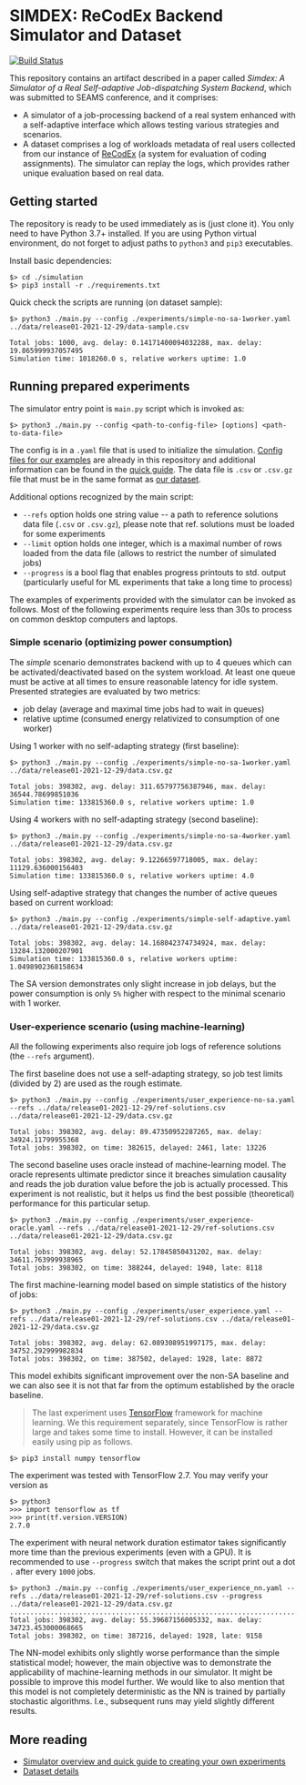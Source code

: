 # SIMDEX: ReCodEx Backend Simulator and Dataset

[![Build Status](https://github.com/smartarch/recodex-dataset/workflows/CI/badge.svg)](https://github.com/smartarch/recodex-dataset/actions)

This repository contains an artifact described in a paper called *Simdex: A Simulator of a Real Self-adaptive Job-dispatching System Backend*, which was submitted to SEAMS conference, and it comprises:
- A simulator of a job-processing backend of a real system enhanced with a self-adaptive interface which allows testing various strategies and scenarios.
- A dataset comprises a log of workloads metadata of real users collected from our instance of [ReCodEx](https://github.com/recodex) (a system for evaluation of coding assignments). The simulator can replay the logs, which provides rather unique evaluation based on real data.


## Getting started

The repository is ready to be used immediately as is (just clone it). You only need to have Python 3.7+ installed. If you are using Python virtual environment, do not forget to adjust paths to `python3` and `pip3` executables.

Install basic dependencies:
```
$> cd ./simulation
$> pip3 install -r ./requirements.txt
```

Quick check the scripts are running (on dataset sample):
```
$> python3 ./main.py --config ./experiments/simple-no-sa-1worker.yaml ../data/release01-2021-12-29/data-sample.csv

Total jobs: 1000, avg. delay: 0.14171400094032288, max. delay: 19.865999937057495
Simulation time: 1018260.0 s, relative workers uptime: 1.0
```


## Running prepared experiments

The simulator entry point is `main.py` script which is invoked as:
```
$> python3 ./main.py --config <path-to-config-file> [options] <path-to-data-file>
```
The config is in a `.yaml` file that is used to initialize the simulation. [Config files for our examples](https://github.com/smartarch/simdex/tree/main/simulation/experiments) are already in this repository and additional information can be found in the [quick guide](https://github.com/smartarch/simdex/tree/main/simulation).
The data file is `.csv` or `.csv.gz` file that must be in the same format as [our dataset](https://github.com/smartarch/simdex/tree/main/data).

Additional options recognized by the main script:
- `--refs` option holds one string value -- a path to reference solutions data file (`.csv` or `.csv.gz`), please note that ref. solutions must be loaded for some experiments
- `--limit` option holds one integer, which is a maximal number of rows loaded from the data file (allows to restrict the number of simulated jobs)
- `--progress` is a bool flag that enables progress printouts to std. output (particularly useful for ML experiments that take a long time to process)

The examples of experiments provided with the simulator can be invoked as follows. Most of the following experiments require less than 30s to process on common desktop computers and laptops.


### Simple scenario (optimizing power consumption)

The *simple* scenario demonstrates backend with up to 4 queues which can be activated/deactivated based on the system workload. At least one queue must be active at all times to ensure reasonable latency for idle system. Presented strategies are evaluated by two metrics:
- job delay (average and maximal time jobs had to wait in queues)
- relative uptime (consumed energy relativized to consumption of one worker)

Using 1 worker with no self-adapting strategy (first baseline):
```
$> python3 ./main.py --config ./experiments/simple-no-sa-1worker.yaml ../data/release01-2021-12-29/data.csv.gz

Total jobs: 398302, avg. delay: 311.65797756387946, max. delay: 36544.78699851036
Simulation time: 133815360.0 s, relative workers uptime: 1.0
```

Using 4 workers with no self-adapting strategy (second baseline):
```
$> python3 ./main.py --config ./experiments/simple-no-sa-4worker.yaml ../data/release01-2021-12-29/data.csv.gz

Total jobs: 398302, avg. delay: 9.12266597718005, max. delay: 11129.636000156403
Simulation time: 133815360.0 s, relative workers uptime: 4.0
```

Using self-adaptive strategy that changes the number of active queues based on current workload:
```
$> python3 ./main.py --config ./experiments/simple-self-adaptive.yaml ../data/release01-2021-12-29/data.csv.gz

Total jobs: 398302, avg. delay: 14.168042374734924, max. delay: 13284.132000207901
Simulation time: 133815360.0 s, relative workers uptime: 1.0498902368158634
```

The SA version demonstrates only slight increase in job delays, but the power consumption is only `5%` higher with respect to the minimal scenario with 1 worker.


### User-experience scenario (using machine-learning)

All the following experiments also require job logs of reference solutions (the `--refs` argument).

The first baseline does not use a self-adapting strategy, so job test limits (divided by 2) are used as the rough estimate.
```
$> python3 ./main.py --config ./experiments/user_experience-no-sa.yaml --refs ../data/release01-2021-12-29/ref-solutions.csv ../data/release01-2021-12-29/data.csv.gz

Total jobs: 398302, avg. delay: 89.47350952287265, max. delay: 34924.11799955368
Total jobs: 398302, on time: 382615, delayed: 2461, late: 13226
```

The second baseline uses oracle instead of machine-learning model. The oracle represents ultimate predictor since it breaches simulation causality and reads the job duration value before the job is actually processed. This experiment is not realistic, but it helps us find the best possible (theoretical) performance for this particular setup.
```
$> python3 ./main.py --config ./experiments/user_experience-oracle.yaml --refs ../data/release01-2021-12-29/ref-solutions.csv ../data/release01-2021-12-29/data.csv.gz

Total jobs: 398302, avg. delay: 52.17845850431202, max. delay: 34611.763999938965
Total jobs: 398302, on time: 388244, delayed: 1940, late: 8118
```

The first machine-learning model based on simple statistics of the history of jobs:
```
$> python3 ./main.py --config ./experiments/user_experience.yaml --refs ../data/release01-2021-12-29/ref-solutions.csv ../data/release01-2021-12-29/data.csv.gz

Total jobs: 398302, avg. delay: 62.089308951997175, max. delay: 34752.292999982834
Total jobs: 398302, on time: 387502, delayed: 1928, late: 8872
```

This model exhibits significant improvement over the non-SA baseline and we can also see it is not that far from the optimum established by the oracle baseline.

> The last experiment uses [TensorFlow](https://www.tensorflow.org/) framework for machine learning. We this requirement separately, since TensorFlow is rather large and takes some time to install. However, it can be installed easily using pip as follows.

```
$> pip3 install numpy tensorflow
```

The experiment was tested with TensorFlow 2.7. You may verify your version as 
```
$> python3
>>> import tensorflow as tf
>>> print(tf.version.VERSION)
2.7.0
```

The experiment with neural network duration estimator takes significantly more time than the previous experiments (even with a GPU). It is recommended to use `--progress` switch that makes the script print out a dot `.` after every `1000` jobs. 
```
$> python3 ./main.py --config ./experiments/user_experience_nn.yaml --refs ../data/release01-2021-12-29/ref-solutions.csv --progress ../data/release01-2021-12-29/data.csv.gz
..............................................................................................................................................................................................................................................................................................................................................................................................................
Total jobs: 398302, avg. delay: 55.39687156005332, max. delay: 34723.453000068665
Total jobs: 398302, on time: 387216, delayed: 1928, late: 9158
```

The NN-model exhibits only slightly worse performance than the simple statistical model; however, the main objective was to demonstrate the applicability of machine-learning methods in our simulator. It might be possible to improve this model further. We would like to also mention that this model is not completely deterministic as the NN is trained by partially stochastic algorithms. I.e., subsequent runs may yield slightly different results.


## More reading

- [Simulator overview and quick guide to creating your own experiments](https://github.com/smartarch/simdex/tree/main/simulation)
- [Dataset details](https://github.com/smartarch/simdex/tree/main/data)
